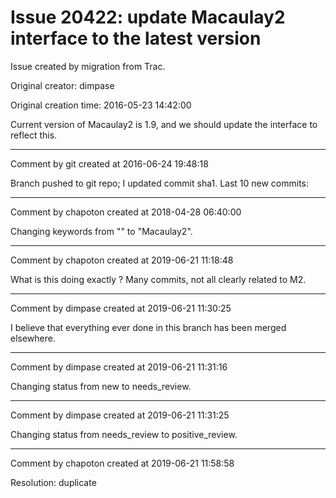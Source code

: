 # Issue 20422: update Macaulay2 interface to the latest version

Issue created by migration from Trac.

Original creator: dimpase

Original creation time: 2016-05-23 14:42:00

Current version of Macaulay2 is 1.9, and we should update the interface to reflect this.


---

Comment by git created at 2016-06-24 19:48:18

Branch pushed to git repo; I updated commit sha1. Last 10 new commits:


---

Comment by chapoton created at 2018-04-28 06:40:00

Changing keywords from "" to "Macaulay2".


---

Comment by chapoton created at 2019-06-21 11:18:48

What is this doing exactly ? Many commits, not all clearly related to M2.


---

Comment by dimpase created at 2019-06-21 11:30:25

I believe that everything ever done in this branch has been merged elsewhere.


---

Comment by dimpase created at 2019-06-21 11:31:16

Changing status from new to needs_review.


---

Comment by dimpase created at 2019-06-21 11:31:25

Changing status from needs_review to positive_review.


---

Comment by chapoton created at 2019-06-21 11:58:58

Resolution: duplicate
